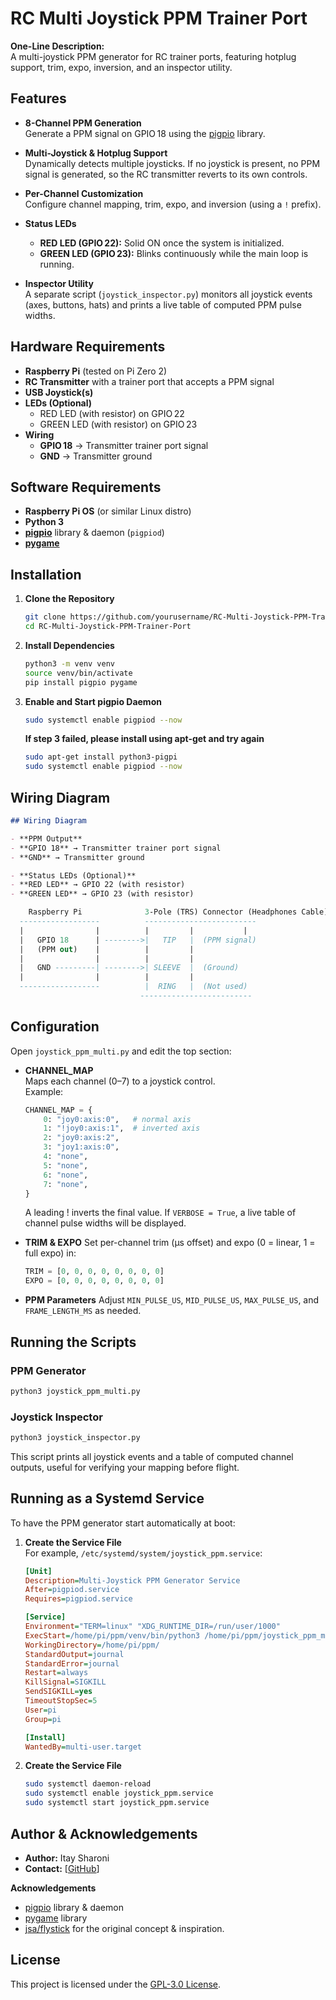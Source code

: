 # RC Multi Joystick PPM Trainer Port

**One-Line Description:**  
A multi-joystick PPM generator for RC trainer ports, featuring hotplug support, trim, expo, inversion, and an inspector utility.

## Features

- **8-Channel PPM Generation**  
  Generate a PPM signal on GPIO 18 using the [pigpio](http://abyz.me.uk/rpi/pigpio/) library.

- **Multi-Joystick & Hotplug Support**  
  Dynamically detects multiple joysticks. If no joystick is present, no PPM signal is generated, so the RC transmitter reverts to its own controls.

- **Per-Channel Customization**  
  Configure channel mapping, trim, expo, and inversion (using a `!` prefix).

- **Status LEDs**  
  - **RED LED (GPIO 22):** Solid ON once the system is initialized.  
  - **GREEN LED (GPIO 23):** Blinks continuously while the main loop is running.

- **Inspector Utility**  
  A separate script (`joystick_inspector.py`) monitors all joystick events (axes, buttons, hats) and prints a live table of computed PPM pulse widths.

## Hardware Requirements

- **Raspberry Pi** (tested on Pi Zero 2)
- **RC Transmitter** with a trainer port that accepts a PPM signal
- **USB Joystick(s)**
- **LEDs (Optional)**  
  - RED LED (with resistor) on GPIO 22  
  - GREEN LED (with resistor) on GPIO 23
- **Wiring**  
  - **GPIO 18** → Transmitter trainer port signal  
  - **GND** → Transmitter ground

## Software Requirements

- **Raspberry Pi OS** (or similar Linux distro)
- **Python 3**
- [**pigpio**](http://abyz.me.uk/rpi/pigpio/) library & daemon (`pigpiod`)
- [**pygame**](https://www.pygame.org/)

## Installation

1. **Clone the Repository**

   ```bash
   git clone https://github.com/yourusername/RC-Multi-Joystick-PPM-Trainer-Port.git
   cd RC-Multi-Joystick-PPM-Trainer-Port
   ```

2. **Install Dependencies**

   ```bash
   python3 -m venv venv
   source venv/bin/activate
   pip install pigpio pygame
   ```

3. **Enable and Start pigpio Daemon**

   ```bash
   sudo systemctl enable pigpiod --now
   ```

   **If step 3 failed, please install using apt-get and try again**

   ```bash
   sudo apt-get install python3-pigpi
   sudo systemctl enable pigpiod --now
   ```

## Wiring Diagram

   ```markdown
## Wiring Diagram

- **PPM Output**  
  - **GPIO 18** → Transmitter trainer port signal
  - **GND** → Transmitter ground

- **Status LEDs (Optional)**  
  - **RED LED** → GPIO 22 (with resistor)
  - **GREEN LED** → GPIO 23 (with resistor)
   ```

```sql
    Raspberry Pi              3‑Pole (TRS) Connector (Headphones Cable)
  ------------------          -------------------------
  |                |          |         |           |
  |   GPIO 18      | -------->|   TIP   |  (PPM signal)
  |   (PPM out)    |          |         |           
  |                |          |         |           
  |   GND ---------| -------->| SLEEVE  |  (Ground)
  |                |          |         |
  ------------------          |  RING   |  (Not used)
                             -------------------------
```

## Configuration

Open `joystick_ppm_multi.py` and edit the top section:

- **CHANNEL_MAP**  
  Maps each channel (0–7) to a joystick control.  
  Example:
  ```python
  CHANNEL_MAP = {
      0: "joy0:axis:0",   # normal axis
      1: "!joy0:axis:1",  # inverted axis
      2: "joy0:axis:2",
      3: "joy1:axis:0",
      4: "none",
      5: "none",
      6: "none",
      7: "none",
  }
  ```

  A leading ! inverts the final value.
  If `VERBOSE = True`, a live table of channel pulse widths will be displayed.

- **TRIM & EXPO**
  Set per-channel trim (µs offset) and expo (0 = linear, 1 = full expo) in:
  ```python
  TRIM = [0, 0, 0, 0, 0, 0, 0, 0]
  EXPO = [0, 0, 0, 0, 0, 0, 0, 0]
  ```

- **PPM Parameters**
  Adjust `MIN_PULSE_US`, `MID_PULSE_US`, `MAX_PULSE_US`, and `FRAME_LENGTH_MS` as needed.


## Running the Scripts

### PPM Generator

```bash
python3 joystick_ppm_multi.py
```


### Joystick Inspector

```bash
python3 joystick_inspector.py
```
This script prints all joystick events and a table of computed channel outputs, useful for verifying your mapping before flight.


## Running as a Systemd Service

To have the PPM generator start automatically at boot:

1. **Create the Service File**  
   For example, `/etc/systemd/system/joystick_ppm.service`:
   ```ini
   [Unit]
   Description=Multi-Joystick PPM Generator Service
   After=pigpiod.service
   Requires=pigpiod.service

   [Service]
   Environment="TERM=linux" "XDG_RUNTIME_DIR=/run/user/1000"
   ExecStart=/home/pi/ppm/venv/bin/python3 /home/pi/ppm/joystick_ppm_multi.py
   WorkingDirectory=/home/pi/ppm/
   StandardOutput=journal
   StandardError=journal
   Restart=always
   KillSignal=SIGKILL
   SendSIGKILL=yes
   TimeoutStopSec=5
   User=pi
   Group=pi

   [Install]
   WantedBy=multi-user.target
   ```

2. **Create the Service File**
   ```bash
   sudo systemctl daemon-reload
   sudo systemctl enable joystick_ppm.service
   sudo systemctl start joystick_ppm.service
   ```


## Author & Acknowledgements

- **Author:** Itay Sharoni 
- **Contact:** [[GitHub](https://github.com/Itay-Sharon)]

**Acknowledgements**  
- [pigpio](http://abyz.me.uk/rpi/pigpio/) library & daemon  
- [pygame](https://www.pygame.org/) library  
- [jsa/flystick](https://github.com/jsa/flystick) for the original concept & inspiration.


## License

This project is licensed under the [GPL-3.0 License](LICENSE).



